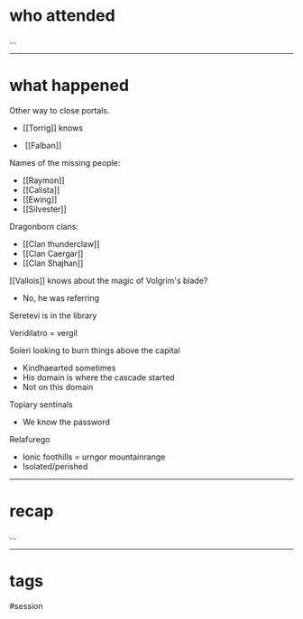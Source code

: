 # who attended

...

---
# what happened

Other way to close portals.
- [[Torrig]] knows

-  [[Falban]]

Names of the missing people:
- [[Raymon]]
- [[Calista]]
- [[Ewing]]
- [[Silvester]]

Dragonborn clans:

- [[Clan thunderclaw]]
- [[Clan Caergar]]
- [[Clan Shajhan]]

[[Vallois]] knows about the magic of Volgrim's blade?

- No, he was referring

Seretevi is in the library

Veridilatro = vergil

Soleri looking to burn things above the capital

- Kindhaearted sometimes
- His domain is where the cascade started
- Not on this domain

Topiary sentinals

- We know the password

Relafurego

- Ionic foothills = urngor mountainrange
- Isolated/perished

---
# recap

...

---
# tags

#session